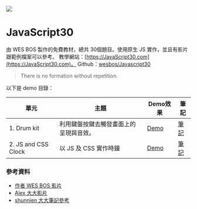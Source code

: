 ﻿![](https://javascript30.com/images/JS3-social-share.png)

# JavaScript30


由 WES BOS 製作的免費教材，總共 30個題目。使用原生 JS 實作，並且有影片跟範例檔案可以參考。
教學網站：[https://JavaScript30.com](https://JavaScript30.com)。
Github：[wesbos/Javascript30](https://github.com/wesbos/JavaScript30)

> There is no formation without repetition.

以下是 demo 目錄：

| 單元                | 主題                                   | Demo效果                                                                            | 筆記                                                                                                    |
| ------------------- | -------------------------------------- | ----------------------------------------------------------------------------------- | ------------------------------------------------------------------------------------------------------- |
| 1. Drum kit         | 利用鍵盤按鍵去觸發畫面上的呈現與音效。 | [Demo](https://hazelhsieh.github.io/JavaScript30/01%20-%20JavaScript%20Drum%20Kit/) | [筆記](https://github.com/HazelHsieh/JavaScript30/tree/main/01%20-%20JavaScript%20Drum%20Kit/README.md) |
| 2. JS and CSS Clock | 以 JS 及 CSS 實作時鐘                  | [Demo](https://hazelhsieh.github.io/JavaScript30/02%20-%20JS%20and%20CSS%20Clock/)  | [筆記](https://github.com/HazelHsieh/JavaScript30/blob/main/02%20-%20JS%20and%20CSS%20Clock/README.md)  |

### 參考資料

- [作者 WES BOS 影片](https://www.youtube.com/playlist?list=PLu8EoSxDXHP6CGK4YVJhL_VWetA865GOH)
- [Alex 大大影片](https://www.youtube.com/playlist?list=PLEfh-m_KG4dYbxVoYDyT_fmXZHnuKg2Fq)
- [shunnien 大大筆記參考](https://shunnien.github.io/JavaScript30day/)